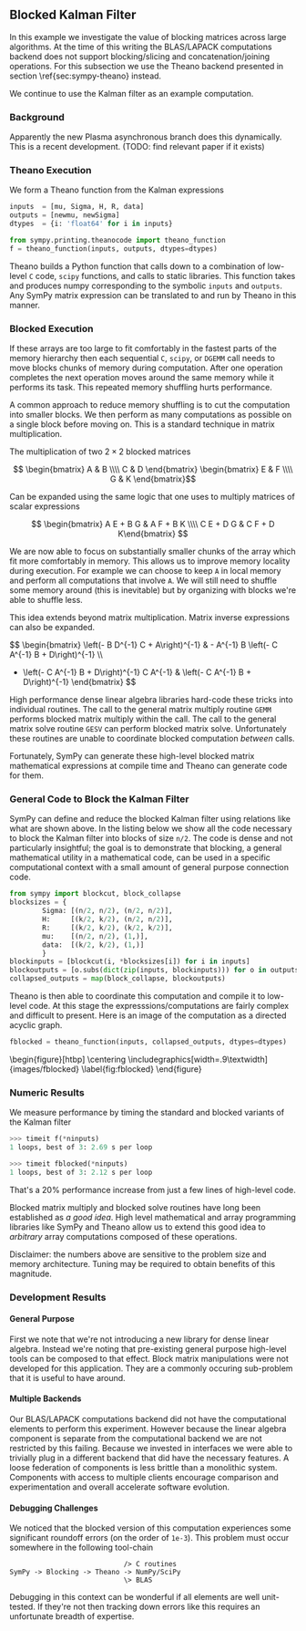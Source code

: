 
Blocked Kalman Filter
---------------------

In this example we investigate the value of blocking matrices across large algorithms.  At the time of this writing the BLAS/LAPACK computations backend does not support blocking/slicing and concatenation/joining operations.  For this subsection we use the Theano backend presented in section \ref{sec:sympy-theano} instead.

We continue to use the Kalman filter as an example computation.


### Background

Apparently the new Plasma asynchronous branch does this dynamically.  This is a recent development. (TODO: find relevant paper if it exists)


### Theano Execution

We form a Theano function from the Kalman expressions

~~~~~~~~~~~~~~~Python
inputs  = [mu, Sigma, H, R, data]
outputs = [newmu, newSigma]
dtypes  = {i: 'float64' for i in inputs}

from sympy.printing.theanocode import theano_function
f = theano_function(inputs, outputs, dtypes=dtypes)
~~~~~~~~~~~~~~~

Theano builds a Python function that calls down to a combination of low-level `C` code, `scipy` functions, and calls to static libraries.  This function takes and produces numpy corresponding to the symbolic `inputs` and `outputs`.  Any SymPy matrix expression can be translated to and run by Theano in this manner.


### Blocked Execution

If these arrays are too large to fit comfortably in the fastest parts of the memory hierarchy then each sequential `C`, `scipy`, or `DGEMM` call needs to move blocks chunks of memory during computation.  After one operation completes the next operation moves around the same memory while it performs its task.  This repeated memory shuffling hurts performance.

A common approach to reduce memory shuffling is to cut the computation into smaller blocks.  We then perform as many computations as possible on a single block before moving on.  This is a standard technique in matrix multiplication.

The multiplication of two $2 \times 2$ blocked matrices

$$ \begin{bmatrix} A & B \\\\ C & D \end{bmatrix} 
   \begin{bmatrix} E & F \\\\ G & K \end{bmatrix}$$

Can be expanded using the same logic that one uses to multiply matrices of scalar expressions

$$ \begin{bmatrix} A E + B G & A F + B K \\\\ 
                   C E + D G & C F + D K\end{bmatrix} $$

We are now able to focus on substantially smaller chunks of the array which fit more comfortably in memory.  This allows us to improve memory locality during execution.  For example we can choose to keep `A` in local memory and perform all computations that involve `A`.  We will still need to shuffle some memory around (this is inevitable) but by organizing with blocks we're able to shuffle less.

This idea extends beyond matrix multiplication.  Matrix inverse expressions can also be expanded. 

$$ \begin{bmatrix} 
\left(- B D^{-1} C + A\right)^{-1} & - A^{-1} B \left(- C A^{-1} B + D\right)^{-1} \\\\ 
- \left(- C A^{-1} B + D\right)^{-1} C A^{-1} & \left(- C A^{-1} B + D\right)^{-1}
\end{bmatrix} $$

High performance dense linear algebra libraries hard-code these tricks into individual routines.  The call to the general matrix multiply routine `GEMM` performs blocked matrix multiply within the call.  The call to the general matrix solve routine `GESV` can perform blocked matrix solve.  Unfortunately these routines are unable to coordinate blocked computation *between* calls.

Fortunately, SymPy can generate these high-level blocked matrix mathematical expressions at compile time and Theano can generate code for them.


### General Code to Block the Kalman Filter

SymPy can define and reduce the blocked Kalman filter using relations like what are shown above.  In the listing below we show all the code necessary to block the Kalman filter into blocks of size `n/2`.  The code is dense and not particularly insightful; the goal is to demonstrate that blocking, a general mathematical utility in a mathematical code, can be used in a specific computational context with a small amount of general purpose connection code.

~~~~~~~~~~~~~~~Python
from sympy import blockcut, block_collapse
blocksizes = {
        Sigma: [(n/2, n/2), (n/2, n/2)],
        H:     [(k/2, k/2), (n/2, n/2)],
        R:     [(k/2, k/2), (k/2, k/2)],
        mu:    [(n/2, n/2), (1,)],
        data:  [(k/2, k/2), (1,)]
        }
blockinputs = [blockcut(i, *blocksizes[i]) for i in inputs]
blockoutputs = [o.subs(dict(zip(inputs, blockinputs))) for o in outputs]
collapsed_outputs = map(block_collapse, blockoutputs)
~~~~~~~~~~~~~~~

Theano is then able to coordinate this computation and compile it to low-level code.  At this stage the expresssions/computations are fairly complex and difficult to present.  Here is an image of the computation as a directed acyclic graph.

~~~~~~~~~~~~~~~Python
fblocked = theano_function(inputs, collapsed_outputs, dtypes=dtypes)
~~~~~~~~~~~~~~~

\begin{figure}[htbp]
\centering
\includegraphics[width=.9\textwidth]{images/fblocked}
\label{fig:fblocked}
\end{figure}


### Numeric Results

We measure performance by timing the standard and blocked variants of the Kalman filter

~~~~~~~~~~~~~~~Python
>>> timeit f(*ninputs)
1 loops, best of 3: 2.69 s per loop

>>> timeit fblocked(*ninputs)
1 loops, best of 3: 2.12 s per loop
~~~~~~~~~~~~~~~

That's a 20% performance increase from just a few lines of high-level code.

Blocked matrix multiply and blocked solve routines have long been established as *a good idea*.  High level mathematical and array programming libraries like SymPy and Theano allow us to extend this good idea to *arbitrary* array computations composed of these operations.

Disclaimer: the numbers above are sensitive to the problem size and memory architecture.  Tuning may be required to obtain benefits of this magnitude.

### Development Results

#### General Purpose

First we note that we're not introducing a new library for dense linear algebra.  Instead we're noting that pre-existing general purpose high-level tools can be composed to that effect.  Block matrix manipulations were not developed for this application.  They are a commonly occuring sub-problem that it is useful to have around.

#### Multiple Backends

Our BLAS/LAPACK computations backend did not have the computational elements to perform this experiment.  However because the linear algebra component is separate from the computational backend we are not restricted by this failing.  Because we invested in interfaces we were able to trivially plug in a different backend that did have the necessary features.   A loose federation of components is less brittle than a monolithic system.  Components with access to multiple clients encourage comparison and  experimentation and overall accelerate software evolution.

#### Debugging Challenges

We noticed that the blocked version of this computation experiences some significant roundoff errors (on the order of `1e-3`).  This problem must occur somewhere in the following tool-chain 

                                /> C routines
    SymPy -> Blocking -> Theano -> NumPy/SciPy 
                                \> BLAS

Debugging in this context can be wonderful if all elements are well unit-tested.  If they're not then tracking down errors like this requires an unfortunate breadth of expertise.
